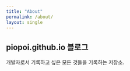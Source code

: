 ```yaml
---
title: "About"
permalink: /about/
layout: single
---
```


## piopoi.github.io 블로그

개발자로서 기록하고 싶은 모든 것들을 기록하는 저장소.